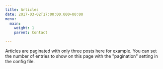 ```yaml
---
title: Articles
date: 2017-03-02T17:00:00.000+00:00
menu:
  main:
    weight: 1
    parent: Contact

---
```

Articles are paginated with only three posts here for example. You can set the number of entries to show on this page with the "pagination" setting in the config file.